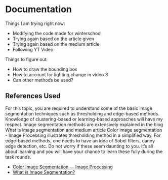 # Documentation

Things I am trying right now: 
- Modifying the code made for winterschool 
- Trying again based on the article given 
- Trying again based on the medium article 
- Following YT Video 

Things to figure out: 
- How to draw the bounding box 
- How to account for lighting change in video 3 
- Can other methods be used?

## References Used

For this topic, you are required to understand some of the basic image segmentation techniques such as thresholding and edge-based methods. Knowledge of clustering-based or learning-based approaches will have my respect. Image segmentation methods are extensively explained in the blog What is image
segmentation and medium article Color image segmentation - Image Processing illustrates thresholding
method in a simplified way. For edge-based methods, one needs to have an idea of Sobel filters, canny
edge detection, etc. Do not worry if these seem daunting to you. It’s all about learning and you will
have your chance to learn these fully during the task rounds.

- [Color Image Segmentation — Image Processing](https://mattmaulion.medium.com/color-image-segmentation-image-processing-4a04eca25c0)
- [What is Image Segmentation?](https://www.analytixlabs.co.in/blog/what-is-image-segmentation/)
